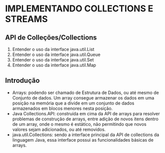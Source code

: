 # IMPLEMENTANDO COLLECTIONS E STREAMS

## API de Colleções/Collections

1. Entender o uso da interface java.util.List
2. Entender o uso da interface java.util.Queue
3. Entender o uso da interface java.util.Set
4. Entender o uso da interface java.util.Map

## Introdução

* Arrays: podendo ser chamado de Estrutura de Dados, ou até mesmo de Conjunto de dados. Um array consegue armazenar os dados em uma posição na memória que a divide em um conjunto de dados armazenados em blocos menores nesta posição.
* Java Collections.API: construída em cima da API de arrays para resolver problemas de construção de arrays, entre adição de novos itens dentro de um array, onde o mesmo é estático, não permitindo que novos valores sejam adicionados, ou até removidos.
* java.util.Collections: sendo a interface principal da API de collections da linguagem Java, essa interface possui as funcionalidades básicas de arrays.

